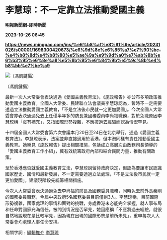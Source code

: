 # 李慧琼：不一定靠立法推動愛國主義
**明報新聞網-即時新聞**

**2023-10-26 06:45**

**https://news.mingpao.com/ins/%e6%b8%af%e8%81%9e/article/20231026/s00001/1698300420673/%e6%9d%8e%e6%85%a7%e7%90%bc-%e4%b8%8d%e4%b8%80%e5%ae%9a%e9%9d%a0%e7%ab%8b%e6%b3%95%e6%8e%a8%e5%8b%95%e6%84%9b%e5%9c%8b%e4%b8%bb%e7%be%a9**

![（馮凱鍵攝）](https://fs.mingpao.com/ins/20231026/s00001/29dfb055d365787d7c61d4ec85d1fe14.jpg)

（馮凱鍵攝）

最新一次人大常委會表決通過《愛國主義教育法》，《施政報告》亦公布多項政策推動愛國主義教育。全國人大常委、民建聯立法會議員李慧琼認為，暫時不一定需要透過立法推動愛國主義教育，「不是立法後市民就一定更加愛國」。今次全國人大常委會亦表決通過免去上任僅半年多的防長兼國務委員李尚福職務，對於免職原因李慧琼稱「沒有補充」，又指國際形勢複雜，不應按過去經驗而認為情況罕見。

十四屆全國人大常委會第六次會議本月20日至24日在北京舉行，通過《愛國主義教育法》。李慧琼表示，法案並非直接適用於香港，但本港同樣有責任推動愛國主義教育。她樂見《施政報告》提出相關措施，包括成立高層次由政務司長領導的「愛國主義教育工作小組」，冀有效統籌政府內部和結合民間力量，推動有關政策。

至於香港應否就愛國主義教育立法，李慧琼說留待政府決定，但認為要讓市民認識國家歷史、國情和最新發展，不一定需要透過立法處理，「不是立法後市民就一定更加愛國」，建議現階段先統籌相關措施。

今次人大常委會表決通過免去李尚福的防長及國務委員職務，同時免去前外長秦剛的國務委員職務，今屆中央政府5名國務委員目前僅剩3人。李慧琼稱，目前國際形勢複雜，國家處理的事情和面對的挑戰，身處香港未必能完全掌握，就人事布局和任命對國家充滿信任。被問到情況是否罕見，她回應稱「不應將過去經驗，就很自然地說現在是比較罕見，因為現在出現的國際形勢是前所未見」，重申每次人大常委會均處理人事任命安排。

相關字詞﹕[編輯推介](https://news.mingpao.com/ins/%e6%b8%af%e8%81%9e/article/20231026/s00001/php/search2.php?pnssection=all&inssection=all&searchtype=A&keywords=%E7%B7%A8%E8%BC%AF%E6%8E%A8%E4%BB%8B) [李慧琼](https://news.mingpao.com/ins/%e6%b8%af%e8%81%9e/article/20231026/s00001/php/search2.php?pnssection=all&inssection=all&searchtype=A&keywords=%E6%9D%8E%E6%85%A7%E7%90%BC)